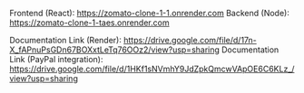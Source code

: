 Frontend (React): https://zomato-clone-1-1.onrender.com
Backend (Node): https://zomato-clone-1-taes.onrender.com

Documentation Link (Render): https://drive.google.com/file/d/17n-X_fAPnuPsGDn67BOXxtLeTq76OOz2/view?usp=sharing
Documentation Link (PayPal integration): https://drive.google.com/file/d/1HKf1sNVmhY9JdZpkQmcwVApOE6C6KLz_/view?usp=sharing


